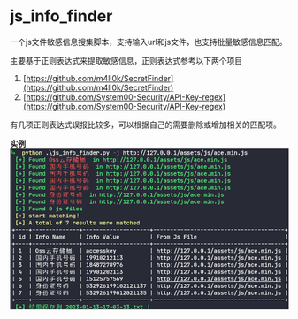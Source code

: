 # js_info_finder
一个js文件敏感信息搜集脚本，支持输入url和js文件，也支持批量敏感信息匹配。

主要基于正则表达式来提取敏感信息，正则表达式参考以下两个项目
1. [https://github.com/m4ll0k/SecretFinder](https://github.com/m4ll0k/SecretFinder)
2. [https://github.com/System00-Security/API-Key-regex](https://github.com/System00-Security/API-Key-regex)

有几项正则表达式误报比较多，可以根据自己的需要删除或增加相关的匹配项。

**实例**
![](Snipaste_2023-01-13_17-03-29.png)
